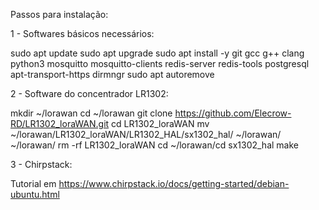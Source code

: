 Passos para instalação:

1 - Softwares básicos necessários:

sudo apt update
sudo apt upgrade
sudo apt install -y git gcc g++ clang python3 mosquitto mosquitto-clients redis-server redis-tools postgresql apt-transport-https dirmngr
sudo apt autoremove


2 - Software do concentrador LR1302:

mkdir ~/lorawan
cd ~/lorawan
git clone https://github.com/Elecrow-RD/LR1302_loraWAN.git
cd LR1302_loraWAN
mv ~/lorawan/LR1302_loraWAN/LR1302_HAL/sx1302_hal/ ~/lorawan/
~/lorawan/
rm -rf LR1302_loraWAN
cd ~/lorawan/cd sx1302_hal
make


3 - Chirpstack:

Tutorial em https://www.chirpstack.io/docs/getting-started/debian-ubuntu.html




